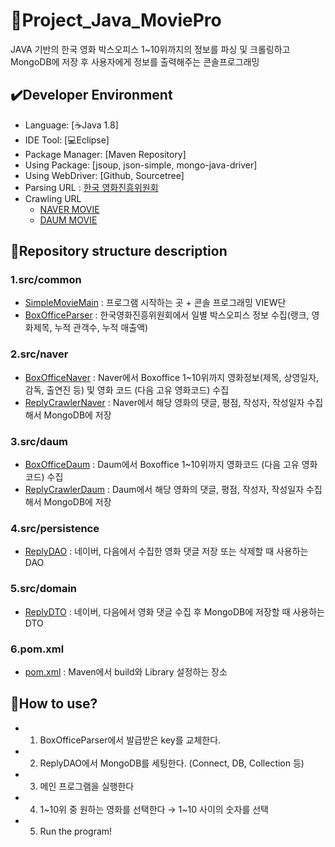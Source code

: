 # :movie_camera:Project_Java_MoviePro

JAVA 기반의 한국 영화 박스오피스 1~10위까지의 정보를 파싱 및 크롤링하고 MongoDB에 저장 후 사용자에게 정보를 출력해주는 콘솔프로그래밍

## :heavy_check_mark:Developer Environment

  - Language: [:coffee:Java 1.8]
  - IDE Tool: [:computer:Eclipse]
  - Package Manager: [Maven Repository]
  - Using Package: [jsoup, json-simple, mongo-java-driver]
  - Using WebDriver: [Github, Sourcetree]
  - Parsing URL : [한국 영화진흥위원회](http://www.kobis.or.kr/kobisopenapi/homepg/apiservice/searchServiceInfo.do)
  - Crawling URL
     + [NAVER MOVIE](https://movie.naver.com/movie/running/current.nhn)
     + [DAUM MOVIE](http://ticket2.movie.daum.net/Movie/MovieRankList.aspx)
  
## :floppy_disk:Repository structure description
### 1.src/common
  - [SimpleMovieMain]() : 프로그램 시작하는 곳 + 콘솔 프로그래밍 VIEW단
  - [BoxOfficeParser]() : 한국영화진흥위원회에서 일별 박스오피스 정보 수집(랭크, 영화제목, 누적 관객수, 누적 매출액)
  
### 2.src/naver
  - [BoxOfficeNaver]() : Naver에서 Boxoffice 1~10위까지 영화정보(제목, 상영일자, 감독, 출연진 등) 및 영화 코드 (다음 고유 영화코드) 수집
  - [ReplyCrawlerNaver]() : Naver에서 해당 영화의 댓글, 평점, 작성자, 작성일자 수집해서 MongoDB에 저장

### 3.src/daum
  - [BoxOfficeDaum]() : Daum에서 Boxoffice 1~10위까지 영화코드 (다음 고유 영화코드) 수집
  - [ReplyCrawlerDaum]() : Daum에서 해당 영화의 댓글, 평점, 작성자, 작성일자 수집해서 MongoDB에 저장
  
### 4.src/persistence
  - [ReplyDAO]() : 네이버, 다음에서 수집한 영화 댓글 저장 또는 삭제할 때 사용하는 DAO

### 5.src/domain
  - [ReplyDTO]() : 네이버, 다음에서 영화 댓글 수집 후 MongoDB에 저장할 때 사용하는 DTO

### 6.pom.xml
  - [pom.xml]() :  Maven에서 build와 Library 설정하는 장소


## :speech_balloon:How to use?

  - 1. BoxOfficeParser에서 발급받은 key를 교체한다.
  - 2. ReplyDAO에서 MongoDB를 세팅한다. (Connect, DB, Collection 등)
  - 3. 메인 프로그램을 실행한다
  - 4. 1~10위 중 원하는 영화를 선택한다 → 1~10 사이의 숫자를 선택
  - 5. Run the program!
